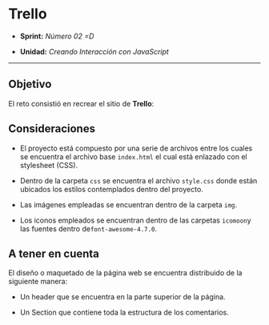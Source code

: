 # Trello

* **Sprint:** _Número 02 =D_

* **Unidad:** _Creando Interacción con JavaScript_


***


## Objetivo

El reto consistió en recrear el sitio de **Trello**:

## Consideraciones

* El proyecto está compuesto por una serie de archivos entre los cuales se
encuentra el archivo base `index.html` el cual está enlazado con el
stylesheet (CSS).

* Dentro de la carpeta `css` se encuentra el archivo `style.css` donde están 
ubicados los estilos contemplados dentro del proyecto.

* Las imágenes empleadas se encuentran dentro de la carpeta `img`.

* Los iconos empleados se encuentran dentro de las carpetas `icomoon`y
las fuentes dentro de`font-awesome-4.7.0`.

## A tener en cuenta

El diseño o maquetado de la página web se encuentra distribuido de la siguiente
manera:

* Un header que se encuentra en la parte superior
de la página.

* Un Section que contiene toda la estructura de los comentarios.



